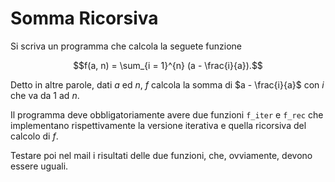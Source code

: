 # Somma Ricorsiva

Si scriva un programma che calcola la seguete funzione

$$f(a, n) = \sum_{i = 1}^{n} (a - \frac{i}{a}).$$

Detto in altre parole, dati $a$ ed $n$, $f$ calcola la somma di
$a - \frac{i}{a}$ con $i$ che va da $1$ ad $n$.

Il programma deve obbligatoriamente avere due funzioni `f_iter` e
`f_rec` che implementano rispettivamente la versione iterativa e
quella ricorsiva del calcolo di $f$.

Testare poi nel mail i risultati delle due funzioni, che, ovviamente,
devono essere uguali.
